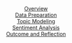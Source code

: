 <p align="center">
  <a href="https://pnlpuos.github.io/overview">Overview</a><br>
  <a href="https://pnlpuos.github.io/data-preparation">Data Preparation</a><br>
  <a href="https://pnlpuos.github.io/topic-modeling">Topic Modeling</a><br>
  <a href="https://pnlpuos.github.io/sentiment-analysis">Sentiment Analysis</a><br>
  <a href="https://pnlpuos.github.io/outcome">Outcome and Reflection</a><br>
</p>

